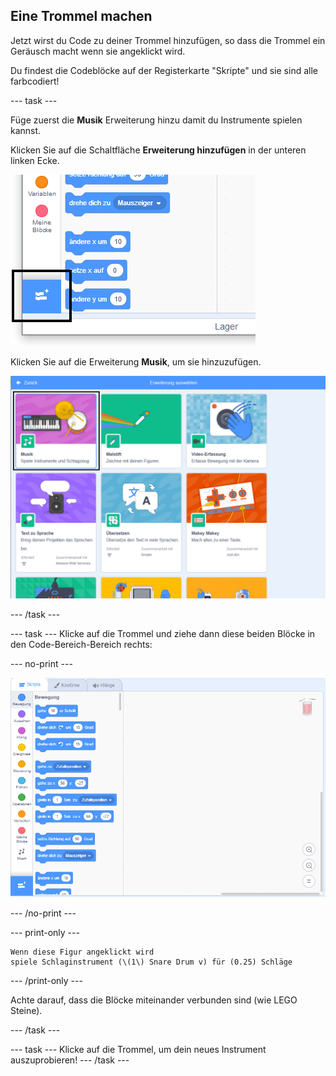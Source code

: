 ## Eine Trommel machen

Jetzt wirst du Code zu deiner Trommel hinzufügen, so dass die Trommel ein Geräusch macht wenn sie angeklickt wird.

Du findest die Codeblöcke auf der Registerkarte "Skripte" und sie sind alle farbcodiert!

--- task ---

Füge zuerst die **Musik** Erweiterung hinzu damit du Instrumente spielen kannst.

Klicken Sie auf die Schaltfläche **Erweiterung hinzufügen** in der unteren linken Ecke.

![Erweiterungstaste hervorgehoben](images/add-extension-annotated.png)

Klicken Sie auf die Erweiterung **Musik**, um sie hinzuzufügen.

![Musik Erweiterung hervorgehoben](images/click-music-annotated.png)

--- /task ---

--- task --- Klicke auf die Trommel und ziehe dann diese beiden Blöcke in den Code-Bereich-Bereich rechts:

--- no-print ---

![screenshot](images/connect-block.gif)

--- /no-print ---

--- print-only ---

```blocks3
Wenn diese Figur angeklickt wird
spiele Schlaginstrument (\(1\) Snare Drum v) für (0.25) Schläge
```

--- /print-only ---

Achte darauf, dass die Blöcke miteinander verbunden sind (wie LEGO Steine).

--- /task ---

--- task --- Klicke auf die Trommel, um dein neues Instrument auszuprobieren! --- /task ---